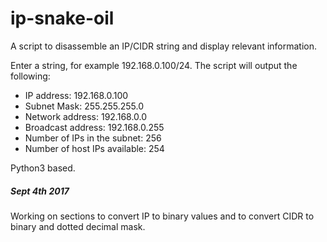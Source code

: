 # ip-snake-oil
A script to disassemble an IP/CIDR string and display relevant information. 

Enter a string, for example 192.168.0.100/24. The script will output the following: 

* IP address: 192.168.0.100
* Subnet Mask: 255.255.255.0
* Network address: 192.168.0.0
* Broadcast address: 192.168.0.255
* Number of IPs in the subnet: 256
* Number of host IPs available: 254

Python3 based. 

##### Sept 4th 2017 #####
Working on sections to convert IP to binary values and to convert CIDR to binary and dotted decimal mask. 
